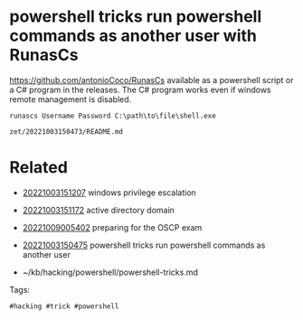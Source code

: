 # powershell tricks run powershell commands as another user with RunasCs
https://github.com/antonioCoco/RunasCs
available as a powershell script or a C# program in the releases.
The C# program works even if windows remote management is disabled.
```dos
runascs Username Password C:\path\to\file\shell.exe
```

` zet/20221003150473/README.md `

# Related

- [20221003151207](/zet/20221003151207/README.md) windows privilege escalation

- [20221003151172](/zet/20221003151172/README.md) active directory domain

- [20221009005402](/zet/20221009005402/README.md) preparing for the OSCP exam
- [20221003150475](/zet/20221003150475/README.md) powershell tricks run powershell commands as another user
- ~/kb/hacking/powershell/powershell-tricks.md

Tags:

    #hacking #trick #powershell 
